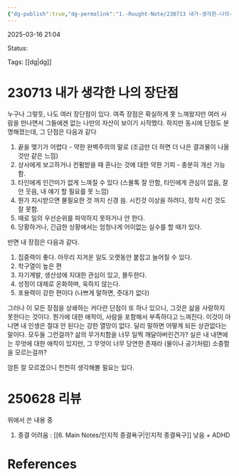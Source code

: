 ```yaml
---
{"dg-publish":true,"dg-permalink":"1.-Rought-Note/230713 내가-생각한-나의-장단점","permalink":"/1.-Rought-Note/230713 내가-생각한-나의-장단점/"}
---
```



2025-03-16 21:04

Status: 

Tags: [[dg\|dg]] 

# 230713 내가 생각한 나의 장단점
누구나 그렇듯, 나도 여러 장단점이 있다. 여즉 장점은 확실하게 못 느껴왔지만 여러 사람을 만나면서 그들에겐 없는 나만의 자산이 보이기 시작했다. 하지만 동시에 단점도 분명해졌는데, 그 단점은 다음과 같다
1. 끝을 맺기가 어렵다 - 약한 완벽주의의 말로 (조금만 더 하면 더 나은 결과물이 나올 것만 같은 느낌)
2. 상사에게 보고하거나 컨펌받을 때 혼나는 것에 대한 약한 기피 - 충분히 개선 가능함.
3. 타인에게 인간미가 없게 느껴질 수 있다 (스몰톡 잘 안함, 타인에게 관심이 없음, 잘 안 웃음, 내 얘기 할 필요를 못 느낌)
4. 뭔가 지시받으면 불필요한 것 까지 신경 씀. 시킨것 이상을 하려다, 정작 시킨 것도 잘 못함.
5. 때로 일의 우선순위를 파악하지 못하거나 안 한다.
6. 당황하거나, 긴급한 상황에서는 엄청나게 어이없는 실수를 할 때가 있다.

반면 내 장점은 다음과 같다.
1. 집중력이 좋다. 아무리 지겨운 일도 오랫동안 붙잡고 늘어질 수 있다.
2. 학구열이 높은 편
3. 자기계발, 생산성에 지대한 관심이 있고, 몰두한다.
4. 성정이 대체로 온화하며, 욱하지 않는다.
5. 포용력이 강한 편이다 (나쁘게 말하면, 줏대가 없다)

그러나 이 모든 장점을 상쇄하는 커다란 단점이 또 하나 있으니, 그것은 삶을 사랑하지 못한다는 것이다. 뭔가에 대한 애착이, 사람을 포함해서 부족하다고 느껴진다. 이것이 아니면 내 인생은 절대 안 된다는 강한 열망이 없다. 달리 말하면 어떻게 되든 상관없다는 말이다. 모두들 그런걸까? 삶의 무가치함을 너무 일찍 깨달아버린건가? 실은 내 내면에는 무엇에 대한 애착이 있지만, 그 무엇이 너무 당연한 존재라 (물이나 공기처럼) 소중함을 모르는걸까?

암튼 잘 모르겠으니 천천히 생각해볼 필요는 있다.

# 250628 리뷰
위에서 쓴 내용 중
1. 종결 어려움 : [[6. Main Notes/인지적 종결욕구\|인지적 종결욕구]] 낮음 + ADHD
# References
